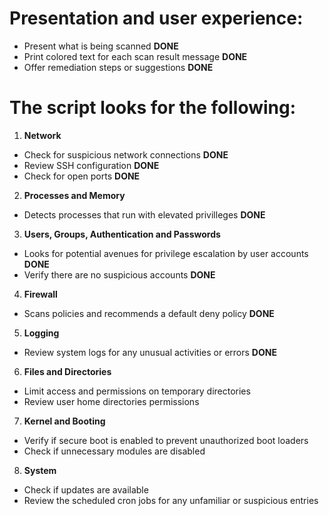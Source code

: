 # Presentation and user experience:

- Present what is being scanned **DONE**
- Print colored text for each scan result message **DONE**
- Offer remediation steps or suggestions **DONE**

# The script looks for the following:

1. **Network**
- Check for suspicious network connections **DONE**
- Review SSH configuration **DONE** 
- Check for open ports **DONE**

2. **Processes and Memory**
- Detects processes that run with elevated privilleges **DONE**

3. **Users, Groups, Authentication and Passwords**
- Looks for potential avenues for privilege escalation by user accounts **DONE** 
- Verify there are no suspicious accounts **DONE**

4. **Firewall**
- Scans policies and recommends a default deny policy **DONE**

5. **Logging**
- Review system logs for any unusual activities or errors **DONE**

6. **Files and Directories** 
- Limit access and permissions on temporary directories
- Review user home directories permissions

7. **Kernel and Booting**
- Verify if secure boot is enabled to prevent unauthorized boot loaders
- Check if unnecessary modules are disabled

8. **System**
- Check if updates are available
- Review the scheduled cron jobs for any unfamiliar or suspicious entries

